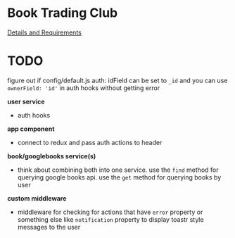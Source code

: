 # Book Trading Club
[Details and Requirements](https://www.freecodecamp.com/challenges/manage-a-book-trading-club)

# TODO
figure out if config/default.js auth: idField can be set to `_id` and you can
use `ownerField: 'id'` in auth hooks without getting error

**user service**
- auth hooks

**app component**
- connect to redux and pass auth actions to header

**book/googlebooks service(s)**
- think about combining both into one service. use the `find` method for
querying google books api. use the `get` method for querying books by user

**custom middleware**
- middleware for checking for actions that have `error` property or
something else like `notification` property to display toastr style messages
to the user
